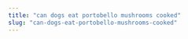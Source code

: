 ```yaml
---
title: "can dogs eat portobello mushrooms cooked"
slug: "can-dogs-eat-portobello-mushrooms-cooked"
---
```


